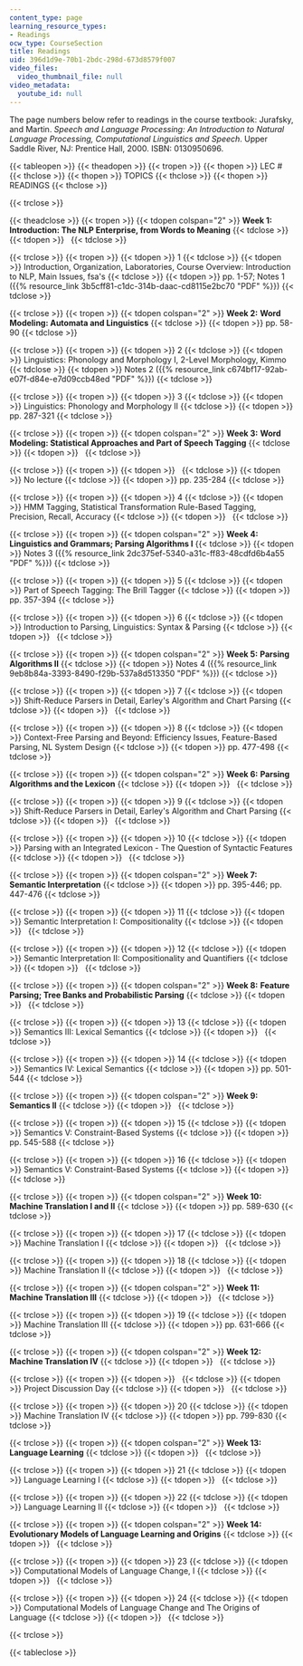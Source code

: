 ```yaml
---
content_type: page
learning_resource_types:
- Readings
ocw_type: CourseSection
title: Readings
uid: 396d1d9e-70b1-2bdc-298d-673d8579f007
video_files:
  video_thumbnail_file: null
video_metadata:
  youtube_id: null
---
```


The page numbers below refer to readings in the course textbook: Jurafsky, and Martin. _Speech and Language Processing: An Introduction to Natural Language Processing, Computational Linguistics and Speech_. Upper Saddle River, NJ: Prentice Hall, 2000. ISBN: 0130950696.

{{< tableopen >}}
{{< theadopen >}}
{{< tropen >}}
{{< thopen >}}
LEC #
{{< thclose >}}
{{< thopen >}}
TOPICS
{{< thclose >}}
{{< thopen >}}
READINGS
{{< thclose >}}

{{< trclose >}}

{{< theadclose >}}
{{< tropen >}}
{{< tdopen colspan="2" >}}
**Week 1:** **Introduction: The NLP Enterprise, from Words to Meaning**
{{< tdclose >}}
{{< tdopen >}}
 
{{< tdclose >}}

{{< trclose >}}
{{< tropen >}}
{{< tdopen >}}
1
{{< tdclose >}}
{{< tdopen >}}
Introduction, Organization, Laboratories, Course Overview: Introduction to NLP, Main Issues, fsa's
{{< tdclose >}}
{{< tdopen >}}
pp. 1-57; Notes 1 ({{% resource_link 3b5cff81-c1dc-314b-daac-cd8115e2bc70 "PDF" %}})
{{< tdclose >}}

{{< trclose >}}
{{< tropen >}}
{{< tdopen colspan="2" >}}
**Week 2:** **Word Modeling: Automata and Linguistics**
{{< tdclose >}}
{{< tdopen >}}
pp. 58-90
{{< tdclose >}}

{{< trclose >}}
{{< tropen >}}
{{< tdopen >}}
2
{{< tdclose >}}
{{< tdopen >}}
Linguistics: Phonology and Morphology I, 2-Level Morphology, Kimmo
{{< tdclose >}}
{{< tdopen >}}
Notes 2 ({{% resource_link c674bf17-92ab-e07f-d84e-e7d09ccb48ed "PDF" %}})
{{< tdclose >}}

{{< trclose >}}
{{< tropen >}}
{{< tdopen >}}
3
{{< tdclose >}}
{{< tdopen >}}
Linguistics: Phonology and Morphology II
{{< tdclose >}}
{{< tdopen >}}
pp. 287-321
{{< tdclose >}}

{{< trclose >}}
{{< tropen >}}
{{< tdopen colspan="2" >}}
**Week 3:** **Word Modeling: Statistical Approaches and Part of Speech Tagging**
{{< tdclose >}}
{{< tdopen >}}
 
{{< tdclose >}}

{{< trclose >}}
{{< tropen >}}
{{< tdopen >}}
 
{{< tdclose >}}
{{< tdopen >}}
No lecture
{{< tdclose >}}
{{< tdopen >}}
pp. 235-284
{{< tdclose >}}

{{< trclose >}}
{{< tropen >}}
{{< tdopen >}}
4
{{< tdclose >}}
{{< tdopen >}}
HMM Tagging, Statistical Transformation Rule-Based Tagging, Precision, Recall, Accuracy
{{< tdclose >}}
{{< tdopen >}}
 
{{< tdclose >}}

{{< trclose >}}
{{< tropen >}}
{{< tdopen colspan="2" >}}
**Week 4:** **Linguistics and Grammars; Parsing Algorithms I**
{{< tdclose >}}
{{< tdopen >}}
Notes 3 ({{% resource_link 2dc375ef-5340-a31c-ff83-48cdfd6b4a55 "PDF" %}})
{{< tdclose >}}

{{< trclose >}}
{{< tropen >}}
{{< tdopen >}}
5
{{< tdclose >}}
{{< tdopen >}}
Part of Speech Tagging: The Brill Tagger
{{< tdclose >}}
{{< tdopen >}}
pp. 357-394
{{< tdclose >}}

{{< trclose >}}
{{< tropen >}}
{{< tdopen >}}
6
{{< tdclose >}}
{{< tdopen >}}
Introduction to Parsing, Linguistics: Syntax & Parsing
{{< tdclose >}}
{{< tdopen >}}
 
{{< tdclose >}}

{{< trclose >}}
{{< tropen >}}
{{< tdopen colspan="2" >}}
**Week 5:** **Parsing Algorithms II**
{{< tdclose >}}
{{< tdopen >}}
Notes 4 ({{% resource_link 9eb8b84a-3393-8490-f29b-537a8d513350 "PDF" %}})
{{< tdclose >}}

{{< trclose >}}
{{< tropen >}}
{{< tdopen >}}
7
{{< tdclose >}}
{{< tdopen >}}
Shift-Reduce Parsers in Detail, Earley's Algorithm and Chart Parsing
{{< tdclose >}}
{{< tdopen >}}
 
{{< tdclose >}}

{{< trclose >}}
{{< tropen >}}
{{< tdopen >}}
8
{{< tdclose >}}
{{< tdopen >}}
Context-Free Parsing and Beyond: Efficiency Issues, Feature-Based Parsing, NL System Design
{{< tdclose >}}
{{< tdopen >}}
pp. 477-498
{{< tdclose >}}

{{< trclose >}}
{{< tropen >}}
{{< tdopen colspan="2" >}}
**Week 6:** **Parsing Algorithms and the Lexicon**
{{< tdclose >}}
{{< tdopen >}}
 
{{< tdclose >}}

{{< trclose >}}
{{< tropen >}}
{{< tdopen >}}
9
{{< tdclose >}}
{{< tdopen >}}
Shift-Reduce Parsers in Detail, Earley's Algorithm and Chart Parsing
{{< tdclose >}}
{{< tdopen >}}
 
{{< tdclose >}}

{{< trclose >}}
{{< tropen >}}
{{< tdopen >}}
10
{{< tdclose >}}
{{< tdopen >}}
Parsing with an Integrated Lexicon - The Question of Syntactic Features
{{< tdclose >}}
{{< tdopen >}}
 
{{< tdclose >}}

{{< trclose >}}
{{< tropen >}}
{{< tdopen colspan="2" >}}
**Week 7:** **Semantic Interpretation**
{{< tdclose >}}
{{< tdopen >}}
pp. 395-446; pp. 447-476
{{< tdclose >}}

{{< trclose >}}
{{< tropen >}}
{{< tdopen >}}
11
{{< tdclose >}}
{{< tdopen >}}
Semantic Interpretation I: Compositionality
{{< tdclose >}}
{{< tdopen >}}
 
{{< tdclose >}}

{{< trclose >}}
{{< tropen >}}
{{< tdopen >}}
12
{{< tdclose >}}
{{< tdopen >}}
Semantic Interpretation II: Compositionality and Quantifiers
{{< tdclose >}}
{{< tdopen >}}
 
{{< tdclose >}}

{{< trclose >}}
{{< tropen >}}
{{< tdopen colspan="2" >}}
**Week 8:** **Feature Parsing; Tree Banks and Probabilistic Parsing**
{{< tdclose >}}
{{< tdopen >}}
 
{{< tdclose >}}

{{< trclose >}}
{{< tropen >}}
{{< tdopen >}}
13
{{< tdclose >}}
{{< tdopen >}}
Semantics III: Lexical Semantics
{{< tdclose >}}
{{< tdopen >}}
 
{{< tdclose >}}

{{< trclose >}}
{{< tropen >}}
{{< tdopen >}}
14
{{< tdclose >}}
{{< tdopen >}}
Semantics IV: Lexical Semantics
{{< tdclose >}}
{{< tdopen >}}
pp. 501-544
{{< tdclose >}}

{{< trclose >}}
{{< tropen >}}
{{< tdopen colspan="2" >}}
**Week 9:** **Semantics II**
{{< tdclose >}}
{{< tdopen >}}
 
{{< tdclose >}}

{{< trclose >}}
{{< tropen >}}
{{< tdopen >}}
15
{{< tdclose >}}
{{< tdopen >}}
Semantics V: Constraint-Based Systems
{{< tdclose >}}
{{< tdopen >}}
pp. 545-588
{{< tdclose >}}

{{< trclose >}}
{{< tropen >}}
{{< tdopen >}}
16
{{< tdclose >}}
{{< tdopen >}}
Semantics V: Constraint-Based Systems
{{< tdclose >}}
{{< tdopen >}}
 
{{< tdclose >}}

{{< trclose >}}
{{< tropen >}}
{{< tdopen colspan="2" >}}
**Week 10:** **Machine Translation I and II**
{{< tdclose >}}
{{< tdopen >}}
pp. 589-630
{{< tdclose >}}

{{< trclose >}}
{{< tropen >}}
{{< tdopen >}}
17
{{< tdclose >}}
{{< tdopen >}}
Machine Translation I
{{< tdclose >}}
{{< tdopen >}}
 
{{< tdclose >}}

{{< trclose >}}
{{< tropen >}}
{{< tdopen >}}
18
{{< tdclose >}}
{{< tdopen >}}
Machine Translation II
{{< tdclose >}}
{{< tdopen >}}
 
{{< tdclose >}}

{{< trclose >}}
{{< tropen >}}
{{< tdopen colspan="2" >}}
**Week 11:** **Machine Translation III**
{{< tdclose >}}
{{< tdopen >}}
 
{{< tdclose >}}

{{< trclose >}}
{{< tropen >}}
{{< tdopen >}}
19
{{< tdclose >}}
{{< tdopen >}}
Machine Translation III
{{< tdclose >}}
{{< tdopen >}}
pp. 631-666
{{< tdclose >}}

{{< trclose >}}
{{< tropen >}}
{{< tdopen colspan="2" >}}
**Week 12:** **Machine Translation IV**
{{< tdclose >}}
{{< tdopen >}}
 
{{< tdclose >}}

{{< trclose >}}
{{< tropen >}}
{{< tdopen >}}
 
{{< tdclose >}}
{{< tdopen >}}
Project Discussion Day
{{< tdclose >}}
{{< tdopen >}}
 
{{< tdclose >}}

{{< trclose >}}
{{< tropen >}}
{{< tdopen >}}
20
{{< tdclose >}}
{{< tdopen >}}
Machine Translation IV
{{< tdclose >}}
{{< tdopen >}}
pp. 799-830
{{< tdclose >}}

{{< trclose >}}
{{< tropen >}}
{{< tdopen colspan="2" >}}
**Week 13:** **Language Learning**
{{< tdclose >}}
{{< tdopen >}}
 
{{< tdclose >}}

{{< trclose >}}
{{< tropen >}}
{{< tdopen >}}
21
{{< tdclose >}}
{{< tdopen >}}
Language Learning I
{{< tdclose >}}
{{< tdopen >}}
 
{{< tdclose >}}

{{< trclose >}}
{{< tropen >}}
{{< tdopen >}}
22
{{< tdclose >}}
{{< tdopen >}}
Language Learning II
{{< tdclose >}}
{{< tdopen >}}
 
{{< tdclose >}}

{{< trclose >}}
{{< tropen >}}
{{< tdopen colspan="2" >}}
**Week 14: Evolutionary Models of Language Learning and Origins**
{{< tdclose >}}
{{< tdopen >}}
 
{{< tdclose >}}

{{< trclose >}}
{{< tropen >}}
{{< tdopen >}}
23
{{< tdclose >}}
{{< tdopen >}}
Computational Models of Language Change, I
{{< tdclose >}}
{{< tdopen >}}
 
{{< tdclose >}}

{{< trclose >}}
{{< tropen >}}
{{< tdopen >}}
24
{{< tdclose >}}
{{< tdopen >}}
Computational Models of Language Change and The Origins of Language
{{< tdclose >}}
{{< tdopen >}}
 
{{< tdclose >}}

{{< trclose >}}

{{< tableclose >}}